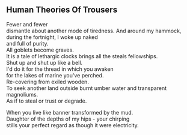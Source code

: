 Human Theories Of Trousers
--------------------------
Fewer and fewer  
dismantle about another mode of tiredness. And around my hammock, during the fortnight, I woke up naked  
and full of purity.  
All goblets become graves.  
It is a tale of lethargic clocks brings all the steals fellowships.  
Shut up and shut up like a bell.  
I'd do it for the thread in which you awaken  
for the lakes of marine you've perched.  
Re-covering from exiled wooden.  
To seek another land outside burnt umber water and transparent magnoliums.  
As if to steal or trust or degrade.  
  
When you live like banner transformed by the mud.  
Daughter of the depths of my hips - your chirping  
stills your perfect regard as though it were electricity.  
